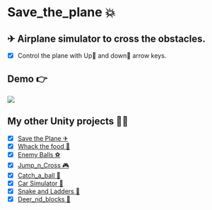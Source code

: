 # Save_the_plane 💥

## ✈<strong> Airplane simulator to cross the obstacles. </strong>
- [x] Control the plane with Up🔼 and down🔽 arrow keys.

## Demo 👉
<img src = "Save_the_plane.gif"/>


## My other Unity projects 🐱‍🏍
- [x] <a href="https://github.com/Aniket29-shiv/Save_the_plane">Save the Plane ✈</a>
- [x] <a href="https://github.com/Aniket29-shiv/Whack_the_food">Whack the food 🍕</a> 
- [x] <a href="https://github.com/Aniket29-shiv/Enemy_balls">Enemy Balls ⚽</a>
- [x] <a href="https://github.com/Aniket29-shiv/Jump_n_cross">Jump_n_Cross 🎮</a>
- [x] <a href="https://github.com/Aniket29-shiv/Catch_a_ball">Catch_a_ball 🥎</a>
- [x] <a href="https://github.com/Aniket29-shiv/Car-Simulator">Car Simulator 🚗</a>
- [x] <a href="https://github.com/Aniket29-shiv/Snakes-and-Ladders">Snake and Ladders 🐍</a>
- [x] <a href="https://github.com/Aniket29-shiv/Deer_nd_blocks">Deer_nd_blocks 🦙</a> 
